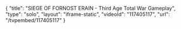 {
    "title": "SIEGE OF FORNOST ERAIN - Third Age Total War Gameplay",
    "type": "solo",
    "layout": "iframe-static",
    "videoId": "117405117",
    "url": "\/tvpembed\/117405117"
}